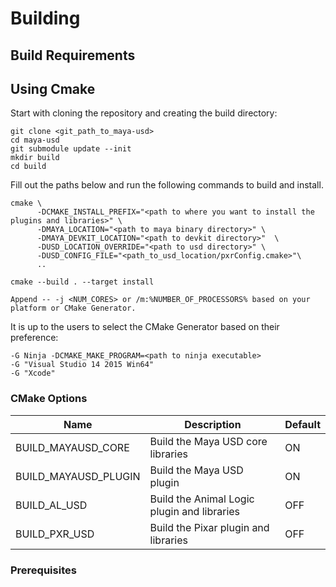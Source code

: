 # Building

## Build Requirements

## Using Cmake

Start with cloning the repository and creating the build directory:

```
git clone <git_path_to_maya-usd>
cd maya-usd
git submodule update --init
mkdir build
cd build
```

Fill out the paths below and run the following commands to build and install.

```
cmake \
      -DCMAKE_INSTALL_PREFIX="<path to where you want to install the plugins and libraries>" \
      -DMAYA_LOCATION="<path to maya binary directory>" \
      -DMAYA_DEVKIT_LOCATION="<path to devkit directory>"  \
      -DUSD_LOCATION_OVERRIDE="<path to usd directory>" \
      -DUSD_CONFIG_FILE="<path_to_usd_location/pxrConfig.cmake>"\
      ..

cmake --build . --target install

Append -- -j <NUM_CORES> or /m:%NUMBER_OF_PROCESSORS% based on your platform or CMake Generator.
```

It is up to the users to select the CMake Generator based on their preference:

```
-G Ninja -DCMAKE_MAKE_PROGRAM=<path to ninja executable>
-G "Visual Studio 14 2015 Win64" 
-G "Xcode" 
```

### CMake Options

Name                 | Description                                  | Default
---                  | ---                                          | ---
BUILD_MAYAUSD_CORE   | Build the Maya USD core libraries            | ON
BUILD_MAYAUSD_PLUGIN | Build the Maya USD plugin                    | ON
BUILD_AL_USD         | Build the Animal Logic plugin and libraries  | OFF
BUILD_PXR_USD        | Build the Pixar plugin and libraries         | OFF

### Prerequisites
